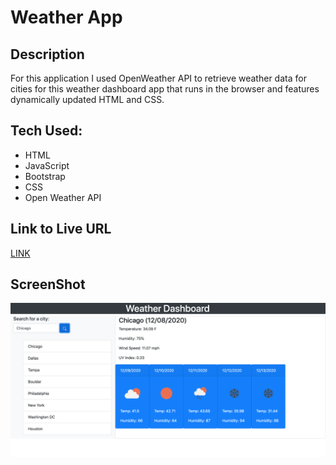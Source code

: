 # Weather App

## Description
For this application I used OpenWeather API to retrieve weather data for cities for this weather dashboard app that runs in the browser and features dynamically updated HTML and CSS.

## Tech Used:
* HTML
* JavaScript
* Bootstrap
* CSS
* Open Weather API

## Link to Live URL
[LINK](https://akelstrom.github.io/weather-app/.)

## ScreenShot
![ScreenShot](https://github.com/akelstrom/weather-app/blob/main/Screen%20Shot%202020-12-08%20at%204.03.41%20PM.png?raw=true)
